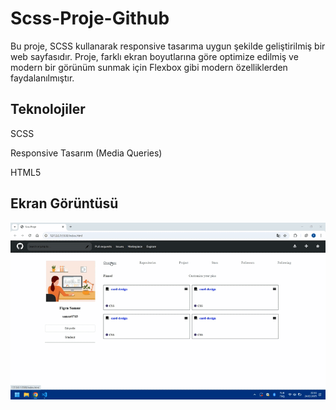 <h1> Scss-Proje-Github </h1>

Bu proje, SCSS kullanarak responsive tasarıma uygun şekilde geliştirilmiş bir web sayfasıdır. Proje, farklı ekran boyutlarına göre optimize edilmiş ve modern bir görünüm sunmak için Flexbox gibi modern özelliklerden faydalanılmıştır.

<h2>Teknolojiler</h2>

SCSS

Responsive Tasarım (Media Queries)

HTML5

<h2>Ekran Görüntüsü</h2>

![](ekran.gif)
